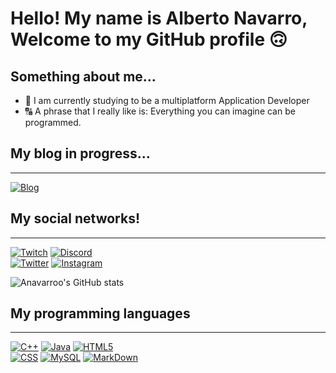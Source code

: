 # Hello! My name is Alberto Navarro, Welcome to my GitHub profile 🙃

## Something about me...


- 📖 I am currently studying to be a multiplatform Application Developer
- 🔠 A phrase that I really like is: Everything you can imagine can be programmed.



## My blog in progress...
---
[![Blog](https://img.shields.io/website?label=anavarroo.com&style=for-the-badge&url=https://anavarroo.com/)](https://anavarroo.com)


## My social networks!
---
[![Twitch](https://img.shields.io/badge/Twitch-navarro90s-9146FF?style=for-the-badge&logo=twitch&logoColor=white&labelColor=101010)](https://twitch.tv/navarro90s)
[![Discord](https://img.shields.io/badge/Discord-Navarro-5865F2?style=for-the-badge&logo=discord&logoColor=white&labelColor=101010)](https://Navarro.com/discord)
</br>
[![Twitter](https://img.shields.io/badge/Twitter-NavarroVll-1DA1F2?style=for-the-badge&logo=twitter&logoColor=white&labelColor=101010)](https://twitter.com/NavarroVll)
[![Instagram](https://img.shields.io/badge/Instagram-@albeertonavarro-E4405F?style=for-the-badge&logo=instagram&logoColor=white&labelColor=101010)](https://www.instagram.com/albeertonavarro/)
</br>


![Anavarroo's GitHub stats](https://github-readme-stats.vercel.app/api?username=anavarroo&theme=dark&show_icons=true)


## My programming languages
---

[![C++](https://img.shields.io/badge/C%2B%2B-00599C?style=for-the-badge&logo=C%2B%2B&logoColor=white&labelColor=101010)]()
[![Java](https://img.shields.io/badge/Java-ED8B00?style=for-the-badge&logo=JavaScript&logoColor=white&labelColor=101010)]()
[![HTML5](https://img.shields.io/badge/HTML5-E34F26?style=for-the-badge&logo=HTML5&logoColor=white&labelColor=101010)]()
</br>
[![CSS](https://img.shields.io/badge/CSS-239120?style=for-the-badge&logo=css3&logoColor=white&labelColor=101010)]()
[![MySQL](https://img.shields.io/badge/MySQL-4479A1?style=for-the-badge&logo=mysql&logoColor=white&labelColor=101010)]()
[![MarkDown](https://img.shields.io/badge/Markdown-00000?style=for-the-badge&logo=markdown&logoColor=white&labelColor=101010)]()


